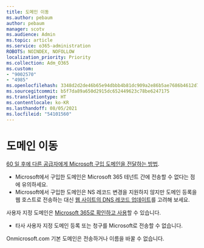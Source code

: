 ```yaml
---
title: 도메인 이동
ms.author: pebaum
author: pebaum
manager: scotv
ms.audience: Admin
ms.topic: article
ms.service: o365-administration
ROBOTS: NOINDEX, NOFOLLOW
localization_priority: Priority
ms.collection: Adm_O365
ms.custom:
- "9002570"
- "4985"
ms.openlocfilehash: 3348d2d2de46b65e94dbbb4b81dc909a2e86b5ae7686b4612d7b1364e7d76a5b
ms.sourcegitcommit: b5f7da89a650d2915dc652449623c78be6247175
ms.translationtype: HT
ms.contentlocale: ko-KR
ms.lasthandoff: 08/05/2021
ms.locfileid: "54101560"
---
```

# <a name="domain-transfers"></a>도메인 이동

[60 일 후에 다른 공급자에게 Microsoft 구입 도메인을 전달하는 방법](https://docs.microsoft.com/microsoft-365/admin/get-help-with-domains/transfer-a-domain-from-microsoft-to-another-host).

- Microsoft에서 구입한 도메인은 Microsoft 365 테넌트 간에 전송할 수 없다는 점에 유의하세요.
- Microsoft에서 구입한 도메인은 NS 레코드 변경을 지원하지 않지만 도메인 등록을 웹 호스트로 전송하는 대신 [웹 사이트의 DNS 레코드 업데이트](https://docs.microsoft.com/microsoft-365/admin/dns/update-dns-records-to-retain-current-hosting-provider?view=o365-worldwide)를 고려해 보세요.

사용자 지정 도메인은 [Microsoft 365로 확인하고 사용](https://docs.microsoft.com/microsoft-365/admin/setup/add-domain?view=o365-worldwide)할 수 있습니다.

- 타사 사용자 지정 도메인 등록 또는 청구를 Microsoft로 전송할 수 없습니다.

Onmicrosoft.com 기본 도메인은 전송하거나 이름을 바꿀 수 없습니다.
